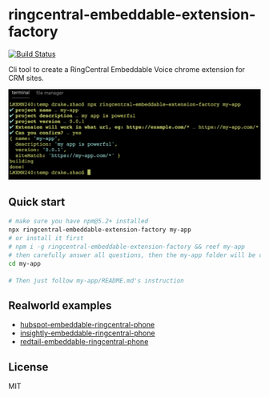 # ringcentral-embeddable-extension-factory

[![Build Status](https://travis-ci.org/zxdong262/ringcentral-embeddable-extension-factory.svg?branch=master)](https://travis-ci.org/zxdong262/ringcentral-embeddable-extension-factory)

Cli tool to create a RingCentral Embeddable Voice chrome extension for CRM sites.

![cli](screenshots/cli.png)

## Quick start

```bash
# make sure you have npm@5.2+ installed
npx ringcentral-embeddable-extension-factory my-app
# or install it first
# npm i -g ringcentral-embeddable-extension-factory && reef my-app
# then carefully answer all questions, then the my-app folder will be create
cd my-app

# Then just follow my-app/README.md's instruction
```

## Realworld examples

- [hubspot-embeddable-ringcentral-phone](https://github.com/zxdong262/hubspot-embeddable-ringcentral-phone)
- [insightly-embeddable-ringcentral-phone](https://github.com/zxdong262/insightly-embeddable-ringcentral-phone)
- [redtail-embeddable-ringcentral-phone](https://github.com/zxdong262/redtail-embeddable-ringcentral-phone)

## License

MIT





